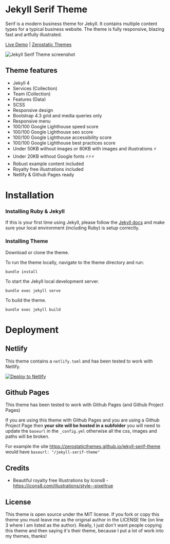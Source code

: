 # Jekyll Serif Theme

Serif is a modern business theme for Jekyll. It contains multiple content types for a typical business website. The theme is fully responsive, blazing fast and artfully illustrated.

[Live Demo](https://jekyll-serif-theme.netlify.app/) | 
[Zerostatic Themes](https://www.zerostatic.io)

![Jekyll Serif Theme screenshot](https://github.com/JugglerX/jekyll-serif-theme/blob/master/screenshots/jekyll-serif-github-readme-screenshot.png)

## Theme features

- Jekyll 4
- Services (Collection)
- Team (Collection)
- Features (Data)
- SCSS
- Responsive design
- Bootstrap 4.3 grid and media queries only
- Responsive menu
- 100/100 Google Lighthouse speed score
- 100/100 Google Lighthouse seo score
- 100/100 Google Lighthouse accessibility score
- 100/100 Google Lighthouse best practices score
- Under 50KB without images or 80KB with images and illustrations ⚡
- Under 20KB without Google fonts ⚡⚡⚡
- Robust example content included
- Royalty free illustrations included
- Netlify & Github Pages ready

# Installation

### Installing Ruby & Jekyll
 
If this is your first time using Jekyll, please follow the [Jekyll docs](https://jekyllrb.com/docs/installation/) and make sure your local environment (including Ruby) is setup correctly.

### Installing Theme

Download or clone the theme.

To run the theme locally, navigate to the theme directory and run:

```
bundle install
``` 

To start the Jekyll local development server.

```
bundle exec jekyll serve
``` 

To build the theme.
 
```
bundle exec jekyll build
```

# Deployment

## Netlify

This theme contains a `netlify.toml` and has been tested to work with Netlify.

[![Deploy to Netlify](https://www.netlify.com/img/deploy/button.svg)](https://app.netlify.com/start/deploy?repository=https://github.com/zerostaticthemes/jekyll-serif-theme)

## Github Pages
This theme has been tested to work with Github Pages (and Github Project Pages)

If you are using this theme with Github Pages and you are using a Github Project Page then **your site will be hosted in a subfolder** you will need to update the `baseurl` in the `_config.yml` otherwise all the css, images and paths will be broken.

For example the site https://zerostaticthemes.github.io/jekyll-serif-theme would have `baseurl: "/jekyll-serif-theme"`


## Credits

- Beautiful royalty free Illustrations by Icons8 - https://icons8.com/illustrations/style--pixeltrue


## License

This theme is open source under the MIT license. If you fork or copy this theme you must leave me as the original author in the LICENSE file (on line 3 where I am listed as the author). Really, I just don't want people copying this theme and then saying it's their theme, because I put a lot of work into my themes, thanks!
